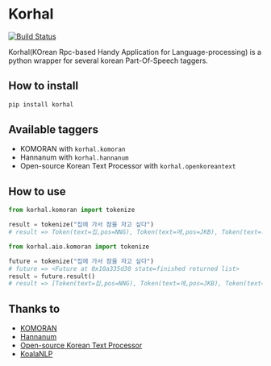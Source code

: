 # Korhal
[![Build Status](https://travis-ci.com/ingtranet/korhal.svg?branch=master)](https://travis-ci.com/ingtranet/korhal)

Korhal(KOrean Rpc-based Handy Application for Language-processing) is a python wrapper for several korean Part-Of-Speech taggers.

## How to install

``` sh
pip install korhal
```

## Available taggers

- KOMORAN with `korhal.komoran`
- Hannanum with `korhal.hannanum`
- Open-source Korean Text Processor with `korhal.openkoreantext`

## How to use

``` python
from korhal.komoran import tokenize

result = tokenize("집에 가서 잠을 자고 싶다")
# result => Token(text=집,pos=NNG), Token(text=에,pos=JKB), Token(text=가,pos=VV), Token(text=아서,pos=EC), Token(text=잠,pos=NNG), Token(text=을,pos=JKO), Token(text=자,pos=VV), Token(text=고,pos=EC), Token(text=싶,pos=VX), Token(text=다,pos=EC)]

from korhal.aio.komoran import tokenize

future = tokenize("집에 가서 잠을 자고 싶다")
# future => <Future at 0x10a335d30 state=finished returned list>
result = future.result()
# result => [Token(text=집,pos=NNG), Token(text=에,pos=JKB), Token(text=가,pos=VV), Token(text=아서,pos=EC), Token(text=잠,pos=NNG), Token(text=을,pos=JKO), Token(text=자,pos=VV), Token(text=고,pos=EC), Token(text=싶,pos=VX), Token(text=다,pos=EC)]
```

## Thanks to

- [KOMORAN](http://www.shineware.co.kr/products/komoran/)
- [Hannanum](http://semanticweb.kaist.ac.kr/hannanum/index.html)
- [Open-source Korean Text Processor](https://github.com/open-korean-text/open-korean-text)
- [KoalaNLP](https://koalanlp.github.io/KoalaNLP-core/) 